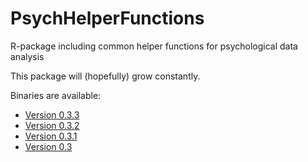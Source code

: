 # PsychHelperFunctions

R-package including common helper functions for psychological data analysis

This package will (hopefully) grow constantly.

Binaries are available:

- [Version 0.3.3](https://www.dropbox.com/s/4hv1c6n6h5x55i3/PsychHelperFunctions_0.3.3.tgz?dl=0)
- [Version 0.3.2](https://www.dropbox.com/s/w8n1xmbki7t8uym/PsychHelperFunctions_0.3.2.tgz?dl=0)
- [Version 0.3.1](https://www.dropbox.com/s/72p029i2c2swakr/PsychHelperFunctions_0.3.1.tgz?dl=0)
- [Version 0.3](https://www.dropbox.com/s/wu2hh7q4xer4175/PsychHelperFunctions_0.3.tgz?dl=0)
